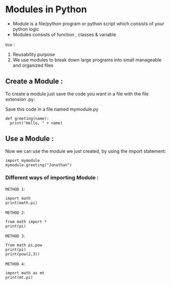 # Modules in Python
* Module is a file/python program or python script which consists of your python logic
* Modules consists of function , classes & variable

`Use` : 

1. Reusability purpose 
2. We use modules to break down large programs into small manageable and organized files

## Create a Module :

To create a module just save the code you want in a file with the file extension .py:

Save this code in a file named mymodule.py
```
def greeting(name):
  print("Hello, " + name)
```
## Use a Module :


Now we can use the module we just created, by using the import statement:

```
import mymodule
mymodule.greeting("Jonathan")
```
### Different ways of importing Module :


`METHOD 1`:
```
import math
print(math.pi)
```
`METHOD 2`:
```
from math import *
print(pi)
```
`METHOD 3`:
```
from math pi,pow
print(pi)
print(pow(2,3))
```
`METHOD 4`:
```
import math as mt
print(mt.pi)
```


